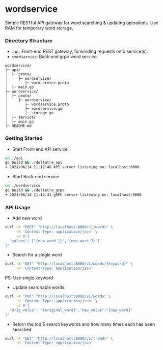 # wordservice
Simple RESTful API gateway for word searching & updating operations. Use RAM for temporary word storage.

### Directory Structure

- `api`: Front-end REST gateway, forwarding requests onto service(s).
- `wordservice`: Back-end grpc word service.

```
wordservice/
├─ api/
│  ├─ proto/
│     ├─ wordservice/
│        ├─ wordservice.proto
│  ├─ main.go
├─ wordservice/
│  ├─ proto/
│     ├─ wordservice/
│        ├─ wordservice.proto
│        ├─ wordservice.go
│        ├─ storage.go
│  ├─ service/
│  ├─ main.go
├─ README.md
```

### Getting Started

- Start Front-end API service
```bash
cd ./api
go build && ./deltatre_api
➜ 2021/06/14 11:12:40 API server listening on: localhost:8000
```

- Start Back-end service
```bash
cd ./wordservice
go build && ./deltatre_grpc
➜ 2021/06/14 11:12:41 gRPC server listening on: localhost:9000
```

### API Usage

- Add new word
```bash
curl -X "POST" "http://localhost:8000/v1/words" \
     -H 'Content-Type: application/json' \
     -d $'{
  "values": ["{new_word_1}","{new_word_2}"]
}'
```

- Search for a single word
```bash
curl -X "GET" "http://localhost:8000/v1/words/{keyword}" \
     -H 'Content-Type: application/json'
```
PS: Use single keyword

- Update searchable words
```bash
curl -X "PUT" "http://localhost:8000/v1/words" \
     -H 'Content-Type: application/json' \
     -d $'{
  "orig_value": "{original_word}","new_value":"{new_word}"
}'
```

- Return the top 5 search keywords and how many times each has been searched
```bash
curl -X "GET" "http://localhost:8000/v1/trends" \
     -H 'Content-Type: application/json'
```
